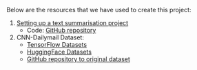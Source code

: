 Below are the resources that we have used to create this project:

1. [Setting up a text summarisation project](https://towardsdatascience.com/setting-up-a-text-summarisation-project-daae41a1aaa3)
    * Code: [GitHub repository](https://github.com/marshmellow77/text-summarisation-project)
2. CNN-Dailymail Dataset: 
    * [TensorFlow Datasets](https://www.tensorflow.org/datasets/catalog/cnn_dailymail)
    * [HuggingFace Datasets](https://huggingface.co/datasets/cnn_dailymail)
    * [GitHub repository to original dataset](https://github.com/abisee/cnn-dailymail)
